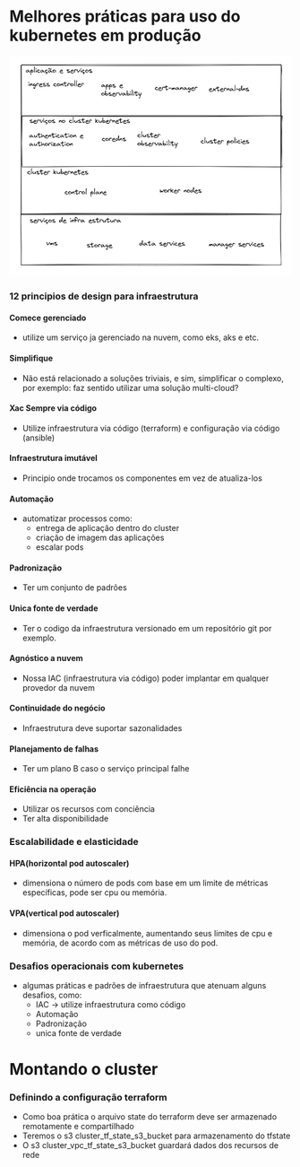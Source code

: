 # Melhores práticas para uso do kubernetes em produção

![Alt text](https://github.com/fabriciolfj/kubernetes_v2/blob/main/kubernetes.png)

### 12 principios de design para infraestrutura

#### Comece gerenciado
- utilize um serviço ja gerenciado na nuvem, como eks, aks e etc.

#### Simplifique
- Não está relacionado a soluções triviais, e sim, simplificar o complexo, por exemplo: faz sentido utilizar uma solução multi-cloud?

#### Xac Sempre via código
- Utilize infraestrutura via código (terraform) e configuração via código (ansible)

#### Infraestrutura imutável
- Principio onde trocamos os componentes em vez de atualiza-los

#### Automação
- automatizar processos como:
  - entrega de aplicação dentro do cluster
  - criação de imagem das aplicações
  - escalar pods


#### Padronização
- Ter um conjunto de padrões 

#### Unica fonte de verdade
- Ter o codigo da infraestrutura versionado em um repositório git por exemplo.

#### Agnóstico a nuvem
- Nossa IAC (infraestrutura via código) poder implantar em qualquer provedor da nuvem

#### Continuidade do negócio
- Infraestrutura deve suportar sazonalidades

#### Planejamento de falhas
- Ter um plano B caso o serviço principal falhe

#### Eficiência na operação
- Utilizar os recursos com conciência
- Ter alta disponibilidade

### Escalabilidade e elasticidade
#### HPA(horizontal pod autoscaler)
- dimensiona o número de pods com base em um limite de métricas específicas, pode ser cpu ou memória.

#### VPA(vertical pod autoscaler)
- dimensiona o pod verficalmente, aumentando seus limites de cpu e memória, de acordo com as métricas de uso do pod.

### Desafios operacionais com kubernetes
- algumas práticas e padrões de infraestrutura que atenuam alguns desafios, como:
  - IAC -> utilize infraestrutura como código
  - Automação
  - Padronização
  - unica fonte de verdade 

# Montando o cluster
### Definindo a configuração terraform
- Como boa prática o arquivo state do terraform deve ser armazenado remotamente e compartilhado
- Teremos o s3 cluster_tf_state_s3_bucket para armazenamento do tfstate 
- O s3 cluster_vpc_tf_state_s3_bucket guardará dados dos recursos de rede
